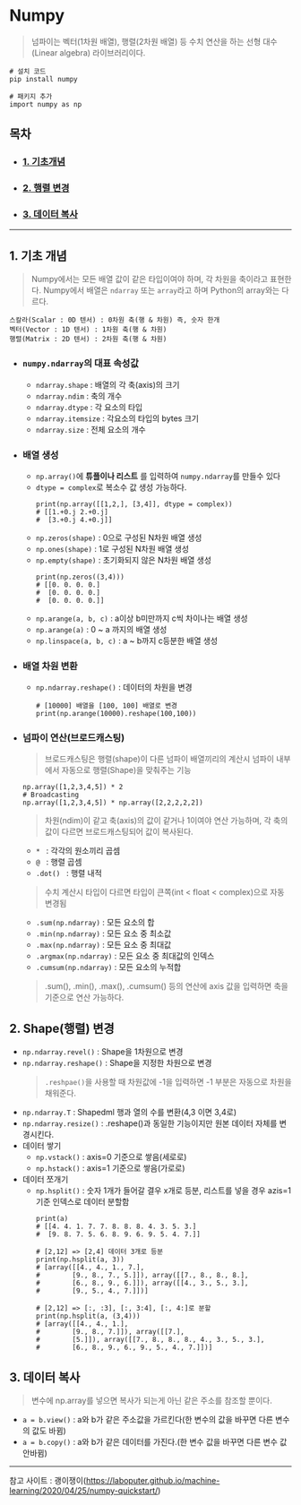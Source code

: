 # Numpy

> 넘파이는 벡터(1차원 배열), 행렬(2차원 배열) 등 수치 연산을 하는 선형 대수(Linear algebra) 라이브러리이다.
```
# 설치 코드
pip install numpy

# 패키지 추가
import numpy as np
```

## 목차
* ### [1. 기초개념](#1.-기초개념)
* ### [2. 행렬 변경](#2.-Shape(행렬)-변경)
* ### [3. 데이터 복사](#3.-데이터-복사)

***

## 1. 기초 개념
> Numpy에서는 모든 배열 값이 같은 타입이여야 하며, 각 차원을 축이라고 표현한다.
> Numpy에서 배열은 ```ndarray``` 또는 ```array```라고 하며 Python의 array와는 다르다.   
```
스칼라(Scalar : 0D 텐서) : 0차원 축(행 & 차원) 즉, 숫자 한개
벡터(Vector : 1D 텐서) : 1차원 축(행 & 차원)
행렬(Matrix : 2D 텐서) : 2차원 축(행 & 차원)
``` 

* ### ```numpy.ndarray```의 대표 속성값
    - ```ndarray.shape``` : 배열의 각 축(axis)의 크기
    - ```ndarray.ndim``` : 축의 개수
    - ```ndarray.dtype``` : 각 요소의 타입
    - ```ndarray.itemsize``` : 각요소의 타입의 bytes 크기
    - ```ndarray.size``` : 전체 요소의 개수
* ### 배열 생성
    - ```np.array()```에 __튜플이나 리스트__ 를 입력하여 ```numpy.ndarray```를 만들수 있다
    - ```dtype = complex```로 복소수 값 생성 가능하다.
        ```
        print(np.array([[1,2,], [3,4]], dtype = complex))
        # [[1.+0.j 2.+0.j]
        #  [3.+0.j 4.+0.j]]
        ```
    - ```np.zeros(shape)``` : 0으로 구성된 N차원 배열 생성
    - ```np.ones(shape)``` : 1로 구성된 N차원 배열 생성
    - ```np.empty(shape)``` : 초기화되지 않은 N차원 배열 생성
        ```
        print(np.zeros((3,4)))
        # [[0. 0. 0. 0.]
        #  [0. 0. 0. 0.]
        #  [0. 0. 0. 0.]]
        ```
    - ```np.arange(a, b, c)``` : a이상 b미만까지 c씩 차이나는 배열 생성
    - ```np.arange(a)``` : 0 ~ a 까지의 배열 생성
    - ```np.linspace(a, b, c)``` : a ~ b까지 c등분한 배열 생성
* ### 배열 차원 변환
    - ```np.ndarray.reshape()``` : 데이터의 차원을 변경
        ```
        # [10000] 배열을 [100, 100] 배열로 변경
        print(np.arange(10000).reshape(100,100))
        ```
* ### 넘파이 연산(브로드캐스팅)
    > 브로드캐스팅은 행렬(shape)이 다른 넘파이 배열끼리의 계산시 넘파이 내부에서 자동으로 행렬(Shape)을 맞춰주는 기능
    ```
    np.array([1,2,3,4,5]) * 2 
    # Broadcasting
    np.array([1,2,3,4,5]) * np.array([2,2,2,2,2])
    ```
    > 차원(ndim)이 같고 축(axis)의 값이 같거나 1이여야 연산 가능하며, 각 축의 값이 다르면 브로드캐스팅되어 값이 복사된다.
    - ```* ``` : 각각의 원소끼리 곱셈
    - ```@ ``` : 행렬 곱셈
    - ```.dot() ``` : 행렬 내적
    > 수치 계산시 타입이 다르면 타입이 큰쪽(int < float < complex)으로 자동 변경됨
    - ```.sum(np.ndarray)``` : 모든 요소의 합
    - ```.min(np.ndarray)``` : 모든 요소 중 최소값
    - ```.max(np.ndarray)``` : 모든 요소 중 최대값
    - ```.argmax(np.ndarray)``` : 모든 요소 중 최대값의 인덱스
    - ```.cumsum(np.ndarray)``` : 모든 요소의 누적합
    > .sum(), .min(), .max(), .cumsum() 등의 연산에 axis 값을 입력하면 축을 기준으로 연산 가능하다.

## 2. Shape(행렬) 변경
* ```np.ndarray.revel()``` : Shape을 1차원으로 변경
* ```np.ndarray.reshape()``` : Shape을 지정한 차원으로 변경
    > ```.reshpae()```을 사용할 때 차원값에 -1을 입력하면 -1 부분은 자동으로 차원을 채워준다.
* ```np.ndarray.T``` : Shapedml 행과 열의 수를 변환(4,3 이면 3,4로)
* ```np.ndarray.resize()``` : .reshape()과 동일한 기능이지만 원본 데이터 자체를 변경시킨다.
* 데이터 쌓기
    * ```np.vstack()``` : axis=0 기준으로 쌓음(세로로)
    * ```np.hstack()``` : axis=1 기준으로 쌓음(가로로)
* 데이터 쪼개기
    * ```np.hsplit()``` : 숫자 1개가 들어갈 결우 x개로 등분, 리스트를 넣을 경우 azis=1 기준 인덱스로 데이터 분할함
        ```
        print(a)
        # [[4. 4. 1. 7. 7. 8. 8. 8. 4. 3. 5. 3.]
        #  [9. 8. 7. 5. 6. 8. 9. 6. 9. 5. 4. 7.]]

        # [2,12] => [2,4] 데이터 3개로 등분
        print(np.hsplit(a, 3))
        # [array([[4., 4., 1., 7.],
        #        [9., 8., 7., 5.]]), array([[7., 8., 8., 8.],
        #        [6., 8., 9., 6.]]), array([[4., 3., 5., 3.],
        #        [9., 5., 4., 7.]])]

        # [2,12] => [:, :3], [:, 3:4], [:, 4:]로 분할
        print(np.hsplit(a, (3,4)))
        # [array([[4., 4., 1.],
        #        [9., 8., 7.]]), array([[7.],
        #        [5.]]), array([[7., 8., 8., 8., 4., 3., 5., 3.],
        #        [6., 8., 9., 6., 9., 5., 4., 7.]])]
        ```
## 3. 데이터 복사
> 변수에 np.array를 넣으면 복사가 되는게 아닌 같은 주소를 참조할 뿐이다.
* ```a = b.view()``` : a와 b가 같은 주소값을 가르킨다(한 변수의 값을 바꾸면 다른 변수의 값도 바뀜)  
* ```a = b.copy()``` : a와 b가 같은 데이터를 가진다.(한 변수 값을 바꾸면 다른 변수 값 안바뀜)

***
참고 사이트 : 괭이쟁이(https://laboputer.github.io/machine-learning/2020/04/25/numpy-quickstart/)
